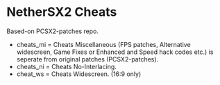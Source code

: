 # NetherSX2 Cheats

Based-on PCSX2-patches repo.

- cheats_mi = Cheats Miscellaneous (FPS patches, Alternative widescreen, Game Fixes or Enhanced and Speed hack codes etc.) is seperate from original patches (PCSX2-patches).
- cheats_ni = Cheats No-Interlacing.
- cheat_ws = Cheats Widescreen. (16:9 only)

